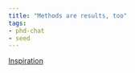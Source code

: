 ```yaml
---
title: "Methods are results, too"
tags:
- phd-chat
- seed
---
```


[Inspiration](https://onlinelibrary.wiley.com/doi/10.1002/hyp.14266)
